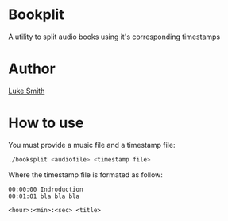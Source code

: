 # Bookplit
A utility to split audio books using it's corresponding timestamps

# Author
[Luke Smith](lukesmith.xyz)

# How to use
You must provide a music file and a timestamp file:
```bash
./booksplit <audiofile> <timestamp file>
```

Where the timestamp file is formated as follow:
```
00:00:00 Indroduction
00:01:01 bla bla bla

<hour>:<min>:<sec> <title>
```
